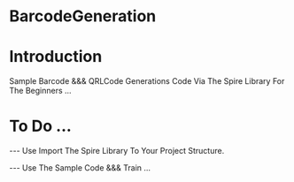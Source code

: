 # BarcodeGeneration


# Introduction

Sample Barcode &&& QRLCode Generations Code Via The Spire Library For The Beginners ...


# To Do ...

--- Use Import The Spire Library To Your Project Structure.

--- Use The Sample Code &&& Train ...

